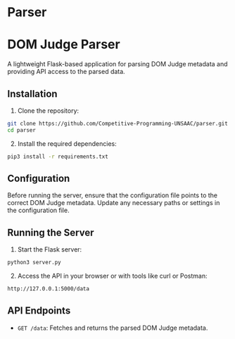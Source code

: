 # Parser

# DOM Judge Parser

A lightweight Flask-based application for parsing DOM Judge metadata and providing API access to the parsed data.

## Installation

1. Clone the repository:
```bash
git clone https://github.com/Competitive-Programming-UNSAAC/parser.git
cd parser
```

2. Install the required dependencies:
```bash
pip3 install -r requirements.txt
```

## Configuration

Before running the server, ensure that the configuration file points to the correct DOM Judge metadata. Update any necessary paths or settings in the configuration file.

## Running the Server

1. Start the Flask server:
```bash
python3 server.py
```

2. Access the API in your browser or with tools like curl or Postman:
```bash
http://127.0.0.1:5000/data
```

## API Endpoints

- `GET /data`: Fetches and returns the parsed DOM Judge metadata.